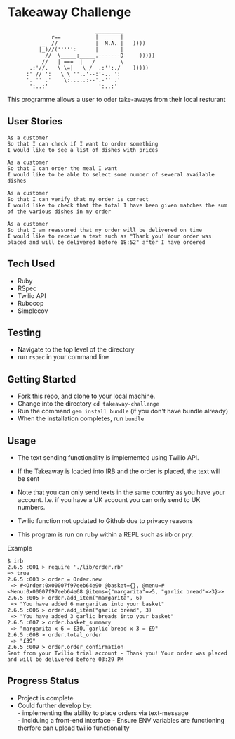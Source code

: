 Takeaway Challenge
==================
```
                            _________
              r==           |       |
           _  //            |  M.A. |   ))))
          |_)//(''''':      |       |
            //  \_____:_____.-------D     )))))
           //   | ===  |   /        \
       .:'//.   \ \=|   \ /  .:'':./    )))))
      :' // ':   \ \ ''..'--:'-.. ':
      '. '' .'    \:.....:--'.-'' .'
       ':..:'                ':..:'

 ```

This programme allows a user to oder take-aways from their local resturant 

## User Stories ##

```
As a customer
So that I can check if I want to order something
I would like to see a list of dishes with prices

As a customer
So that I can order the meal I want
I would like to be able to select some number of several available dishes

As a customer
So that I can verify that my order is correct
I would like to check that the total I have been given matches the sum of the various dishes in my order

As a customer
So that I am reassured that my order will be delivered on time
I would like to receive a text such as "Thank you! Your order was placed and will be delivered before 18:52" after I have ordered
```

## Tech Used ##
- Ruby
- RSpec
- Twilio API
- Rubocop
- Simplecov

## Testing ##

- Navigate to the top level of the directory
- run `rspec` in your command line

## Getting Started ##

- Fork this repo, and clone to your local machine.
- Change into the directory `cd takeaway-challenge`
- Run the command  `gem install bundle` (if you don't have bundle already)
- When the installation completes, run `bundle`

## Usage ##

- The text sending functionality is implemented using Twilio API.
- If the Takeaway is loaded into IRB and the order is placed, the text will be sent
- Note that you can only send texts in the same country as you have your account. I.e. if you have a UK account you can only send to UK numbers.
- Twilio function not updated to Github due to privacy reasons 


- This program is run on ruby within a REPL such as irb or pry. 

Example
``` 
$ irb
2.6.5 :001 > require './lib/order.rb'
=> true 
2.6.5 :003 > order = Order.new
 => #<Order:0x00007f97eeb64e90 @basket={}, @menu=#<Menu:0x00007f97eeb64e68 @items={"margarita"=>5, "garlic bread"=>3}>> 
2.6.5 :005 > order.add_item("margarita", 6)
 => "You have added 6 margaritas into your basket" 
2.6.5 :006 > order.add_item("garlic bread", 3)
 => "You have added 3 garlic breads into your basket" 
2.6.5 :007 > order.basket_summary
 => "margarita x 6 = £30, garlic bread x 3 = £9" 
2.6.5 :008 > order.total_order
 => "£39" 
2.6.5 :009 > order.order_confirmation
Sent from your Twilio trial account - Thank you! Your order was placed and will be delivered before 03:29 PM 
```

## Progress Status ##
  - Project is complete
  - Could further develop by:\
                         - implementing the ability to place orders via text-message\
                         - inclduing a front-end interface
                         - Ensure ENV variables are functioning therfore can upload twilio functionality




